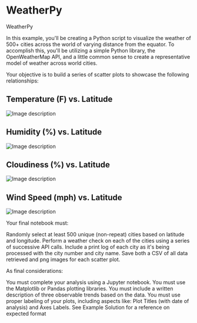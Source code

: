 # WeatherPy


WeatherPy

In this example, you'll be creating a Python script to visualize the weather of 500+ cities across the world of varying distance from the equator. To accomplish this, you'll be utilizing a simple Python library, the OpenWeatherMap API, and a little common sense to create a representative model of weather across world cities.

Your objective is to build a series of scatter plots to showcase the following relationships:


Temperature (F) vs. Latitude
--------------------------------------------------------------------------------------------------------------------------
![Image description](https://github.com/Ghernandez1991/Python-API-homework/blob/master/images/City%20Latitude%20and%20Maxtemp.png)

Humidity (%) vs. Latitude
-----------------------------------------------------------------------------------------------------------------------------
![Image description](https://github.com/Ghernandez1991/Python-API-homework/blob/master/images/City%20Latitude%20and%20humidity.png)

Cloudiness (%) vs. Latitude
--------------------------------------------------------------------------------------------------------------------------------
![Image description](https://github.com/Ghernandez1991/Python-API-homework/blob/master/images/City%20Latitude%20and%Cloudiness.png)

Wind Speed (mph) vs. Latitude
--------------------------------------------------------------------------------------------------------------------------------
![Image description](https://github.com/Ghernandez1991/Python-API-homework/blob/master/images/%20Latitude%20and%20Wind%20Speed.png)

Your final notebook must:


Randomly select at least 500 unique (non-repeat) cities based on latitude and longitude.
Perform a weather check on each of the cities using a series of successive API calls.
Include a print log of each city as it's being processed with the city number and city name.
Save both a CSV of all data retrieved and png images for each scatter plot.


As final considerations:


You must complete your analysis using a Jupyter notebook.
You must use the Matplotlib or Pandas plotting libraries.
You must include a written description of three observable trends based on the data.
You must use proper labeling of your plots, including aspects like: Plot Titles (with date of analysis) and Axes Labels.
See Example Solution for a reference on expected format
